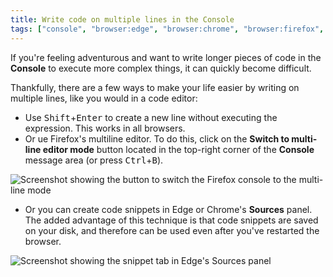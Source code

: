```yaml
---
title: Write code on multiple lines in the Console
tags: ["console", "browser:edge", "browser:chrome", "browser:firefox", "browser:safari"]
---
```

If you're feeling adventurous and want to write longer pieces of code in the **Console** to execute more complex things, it can quickly become difficult.

Thankfully, there are a few ways to make your life easier by writing on multiple lines, like you would in a code editor:

* Use <kbd>Shift</kbd>+<kbd>Enter</kbd> to create a new line without executing the expression. This works in all browsers.
* Or ue Firefox's multiline editor. To do this, click on the **Switch to multi-line editor mode** button located in the top-right corner of the **Console** message area (or press <kbd>Ctrl</kbd>+<kbd>B</kbd>).

![Screenshot showing the button to switch the Firefox console to the multi-line mode](/assets/img/multi-line-console-firefox.png)

* Or you can create code snippets in Edge or Chrome's **Sources** panel. The added advantage of this technique is that code snippets are saved on your disk, and therefore can be used even after you've restarted the browser.

![Screenshot showing the snippet tab in Edge's Sources panel](/assets/img/multi-line-console-snippet.png)
